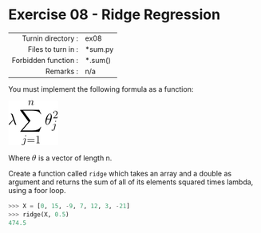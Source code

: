 # Exercise 08 - Ridge Regression

|                         |                    |
| -----------------------:| ------------------ |
|   Turnin directory :    |  ex08              |
|   Files to turn in :    |  *sum.py           |
|   Forbidden function :  |  *.sum()           |
|   Remarks :             |  n/a               |

You must implement the following formula as a function:  
  
![image info](./ridge.png)

Where ![image info](./theta.png) is a vector of length n.

Create a function called `ridge` which takes an array and a double as argument and returns the sum of all of its elements squared times lambda, using a foor loop.

```python
>>> X = [0, 15, -9, 7, 12, 3, -21]
>>> ridge(X, 0.5)
474.5
```

